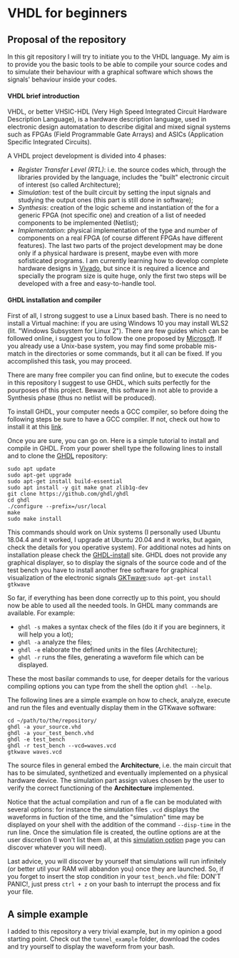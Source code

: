 # VHDL for beginners

## Proposal of the repository

In this git repository I will try to initiate you to the VHDL language. My aim is to provide you the basic tools to be able to compile your source codes and to simulate their behaviour with a graphical software which shows the signals' behaviour inside your codes. 

#### VHDL brief introduction
VHDL, or better VHSIC-HDL (Very High Speed Integrated Circuit Hardware Description Language), is a hardware description language, used in electronic design automatation to describe digital and mixed signal systems such as FPGAs (Field Programmable Gate Arrays) and ASICs (Application Specific Integrated Circuits). 

A VHDL project development is divided into 4 phases:

- *Register Transfer Level (RTL)*: i.e. the source codes which, through the libraries provided by the language, includes the "built"  electronic circuit of interest (so called Architecture);
- *Simulation*: test of the built circuit by setting the input signals and studying the output ones (this part is still done in software);
- *Synthesis*: creation of the logic scheme and instantiation of the for a generic FPGA (not specific one) and creation of a list of needed components to be implemented (Netlist);
- *Implementation*: physical implementation of the type and number of components on a real FPGA (of course different FPGAs have different features). 
The last two parts of the project development may be done only if a physical hardware is present, maybe even with more sofisticated programs. I am currently learning how to develop complete hardware designs in [Vivado](https://www.xilinx.com/products/design-tools/vivado.html), but since it is required a licence and specially the program size is quite huge, only the first two steps will be developed with a free and easy-to-handle tool.

#### GHDL installation and compiler 
First of all, I strong suggest to use a Linux based bash. There is no need to install a Virtual machine: if you are using Windows 10 you may install WLS2 (lit. "Windows Subsystem for Linux 2"). There are few guides which can be followed online, i suggest you to  follow the one proposed by [Microsoft](https://docs.microsoft.com/en-us/windows/wsl/install). If you already use a Unix-base system, you may find some probable mis-match in the directories or some commands, but it all can be fixed. If you accomplished this task, you may proceed. 

There are many free compiler you can find online, but to execute the codes in this repository I suggest to use GHDL, which suits perfectly for the pourposes of this project. Beware, this software in not able to provide a Synthesis phase (thus no netlist will be produced).

To install GHDL, your computer needs a GCC compiler, so before doing the following steps be sure to have a GCC compiler. If not, check out how to install it at this [link](https://linuxize.com/post/how-to-install-gcc-compiler-on-ubuntu-20-04/). 

Once you are sure, you can go on. Here is a simple tutorial to install and compile in GHDL.
From your power shell type the following lines to install and to clone the [GHDL](https://github.com/ghdl/ghdl) repository:
```
sudo apt update
sudo apt-get upgrade
sudo apt-get install build-essential
sudo apt install -y git make gnat zlib1g-dev
git clone https://github.com/ghdl/ghdl
cd ghdl
./configure --prefix=/usr/local
make
sudo make install
```

This commands should work on Unix systems (I personally used Ubuntu 18.04.4 and it worked, I upgrade at Ubuntu 20.04 and it works, but again, check the details for you operative system). For additional notes ad hints on installation please check the [GHDL-install](http://ghdl.free.fr/site/pmwiki.php?n=Main.Installation) site.
GHDL does not provide any graphical displayer, so to display the signals of the source code and of the test bench you have to install another free software for graphical visualization of the electronic signals [GKTwave](http://gtkwave.sourceforge.net/):```sudo apt-get install gtkwave```

So far, if everything has been done correctly up to this point, you should now be able to used all the needed tools.
In GHDL many commands are available. For example:

- ```ghdl -s``` makes a syntax check of the files (do it if you are beginners, it will help you a lot);
- ```ghdl -a``` analyze the files;
- ```ghdl -e``` elaborate the defined units in the files (Architecture);
- ```ghdl -r``` runs the files, generating a waveform file which can be displayed.

These the most basilar commands to use, for deeper details for the various compiling options you can type from the shell the option ```ghdl --help```.

The following lines are a simple example on how to check, analyze, execute and run the files and eventually display them in the GTKwave software: 
```
cd ~/path/to/the/repository/
ghdl -a your_source.vhd
ghdl -a your_test_bench.vhd
ghdl -e test_bench 
ghdl -r test_bench --vcd=waves.vcd 
gtkwave waves.vcd
```

The source files in general embed the **Architecture**, i.e. the main circuit that has to be simulated, synthetized and eventually implemented on a physical hardware device. The simulation part assign values chosen by the user to verify the correct functioning of the **Architecture** implemented.

Notice that the actual compilation and run of a fle can be modulated with several options: for instance the simulation files ```.vcd``` displays the waveforms in fuction of the time, and the "simulation" time may be displayed on your shell with the addition of the command ```--disp-time``` in the run line. Once the simulation file is created, the outline options are at the user discretion (I won't list them all, at this [simulation option](http://ghdl.free.fr/ghdl/Simulation-options.html) page you can discover whatever you will need). 

Last advice, you will discover by yourself that simulations will run infinitely (or better util your RAM will abbandon you) once they are launched. So, if you forget to insert the stop condition in your ```test_bench.vhd``` file: DON'T PANIC!, just press ```ctrl + z``` on your bash to interrupt the process and fix your file.


## A simple example

I added to this repository a very trivial example, but in my opinion a good starting point. Check out the ```tunnel_example``` folder, download the codes and try yourself to display the waveform from your bash. 



